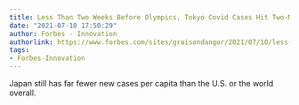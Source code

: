 ```yaml
---
title: Less Than Two Weeks Before Olympics, Tokyo Covid Cases Hit Two-Month High
date: "2021-07-10 17:50:29"
author: Forbes - Innovation
authorlink: https://www.forbes.com/sites/graisondangor/2021/07/10/less-than-two-weeks-before-olympics-tokyo-covid-cases-hit-two-month-high/
tags:
- Forbes-Innovation
---
```

Japan still has far fewer new cases per capita than the U.S. or the world overall.